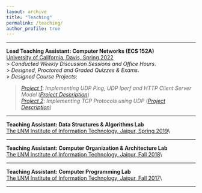 ```yaml
---
layout: archive
title: "Teaching"
permalink: /teaching/
author_profile: true
---
```


<p></p>
<hr>
<p></p>

**Lead Teaching Assistant: Computer Networks (ECS 152A)**\
<ins>University of California, Davis, Spring 2022</ins>\
\> _Conducted Weekly Discussion Sessions and Office Hours_.\
\> _Designed, Proctored and Graded Quizzes & Exams_.\
\> _Designed Course Projects_:
   > [_Project 1_](https://github.com/Yash-Vekaria/HTTPClientServer): _Implementing UDP Ping, UDP Iperf and HTTP Client Server Model_ ([_Project Description_](https://docs.google.com/document/d/1P-p3-W50nj2-XBY3YjoPUNJxugvgHNPYlaPlfa375bk/edit?usp=sharing))\
   > [_Project 2_](https://github.com/Yash-Vekaria/TCPProtocol): _Implementing TCP Protocols using UDP_ ([_Project Description_](https://docs.google.com/document/d/1BoU-GWclEHxUR5ZATwnuPEGvhZM6geCMCPH9eVJvIxg/edit?usp=sharing))

<p></p>
<hr>
<p></p>

**Teaching Assistant: Data Structures & Algorithms Lab**\
<ins>The LNM Institute of Information Technology, Jaipur, Spring 2019</ins>\

<p></p>
<hr>
<p></p>

**Teaching Assistant: Computer Organization & Architecture Lab**\
<ins>The LNM Institute of Information Technology, Jaipur, Fall 2018</ins>\

<p></p>
<hr>
<p></p>

**Teaching Assistant: Computer Programming Lab**\
<ins>The LNM Institute of Information Technology, Jaipur, Fall 2017</ins>\

<p></p>
<hr>
<p></p>


<!-- {% include base_path %}

{% for post in site.teaching reversed %}
  {% include archive-single.html %}
{% endfor %} -->
